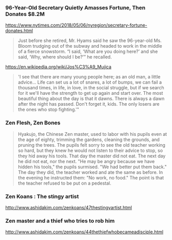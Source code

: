 ### 96-Year-Old Secretary Quietly Amasses Fortune, Then Donates $8.2M
https://www.nytimes.com/2018/05/06/nyregion/secretary-fortune-donates.html
> Just before she retired, Mr. Hyams said he saw the 96-year-old Ms. Bloom trudging out of the subway and headed to work in the middle of a fierce snowstorm. “I said, ‘What are you doing here?’ and she said, ‘Why, where should I be?’” he recalled.


 https://en.wikipedia.org/wiki/Jos%C3%A9_Mujica
 > 'I see that there are many young people here; as an old man, a little advice... Life can set us a lot of snares, a lot of bumps, we can fail a thousand times, in life, in love, in the social struggle, but if we search for it we'll have the strength to get up again and start over. The most beautiful thing about the day is that it dawns. There is always a dawn after the night has passed. Don't forget it, kids. The only losers are the ones who stop fighting.'"
 
 ### Zen Flesh, Zen Bones
 > Hyakujo, the Chinese Zen master, used to labor with his pupils even at the age of eighty, trimming the gardens, cleaning the grounds, and pruning the trees. The pupils felt sorry to see the old teacher working so hard, but they knew he would not listen to their advice to stop, so they hid away his tools. That day the master did not eat. The next day he did not eat, nor the next. "He may be angry because we have hidden his tools," the pupils surmised. "We had better put them back." The day they did, the teacher worked and ate the same as before. In the evening he instructed them: "No work, no food."
The point is that the teacher refused to be put on a pedestal.

### Zen Koans : The stingy artist
http://www.ashidakim.com/zenkoans/47thestingyartist.html

### Zen master and a thief who tries to rob him
http://www.ashidakim.com/zenkoans/44thethiefwhobecameadisciple.html


